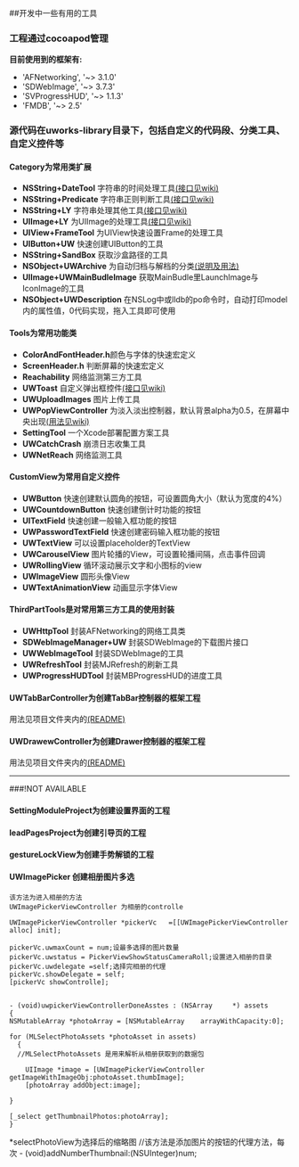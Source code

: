 ##开发中一些有用的工具

### 工程通过cocoapod管理
**目前使用到的框架有:**

* 'AFNetworking', '~> 3.1.0'
* 'SDWebImage', '~> 3.7.3'
* 'SVProgressHUD', '~> 1.1.3'
* 'FMDB', '~> 2.5'

### 源代码在uworks-library目录下，包括自定义的代码段、分类工具、自定义控件等


#### Category为常用类扩展
- **NSString+DateTool** 字符串的时间处理工具[(接口见wiki)](http://code.uworks.cc/uworks-iOS/uworks-library-iOS/wikis/home)
- **NSString+Predicate** 字符串正则判断工具[(接口见wiki)](http://code.uworks.cc/uworks-iOS/uworks-library-iOS/wikis/home)
- **NSString+LY** 字符串处理其他工具[(接口见wiki)](http://code.uworks.cc/uworks-iOS/uworks-library-iOS/wikis/home)
- **UIImage+LY** 为UIImage的处理工具[(接口见wiki)](http://code.uworks.cc/uworks-iOS/uworks-library-iOS/wikis/home)
- **UIView+FrameTool** 为UIView快速设置Frame的处理工具
- **UIButton+UW** 快速创建UIButton的工具
- **NSString+SandBox** 获取沙盒路径的工具
- **NSObject+UWArchive** 为自动归档与解档的分类[(说明及用法)](http://code.uworks.cc/uworks-iOS/uworks-library-iOS/blob/master/uworks-library/Category/NSObject+UWArchive.h)
- **UIImage+UWMainBudleImage** 获取MainBudle里LaunchImage与IconImage的工具
- **NSObject+UWDescription** 在NSLog中或lldb的po命令时，自动打印model内的属性值，0代码实现，拖入工具即可使用

#### Tools为常用功能类
- **ColorAndFontHeader.h**颜色与字体的快速宏定义
- **ScreenHeader.h** 判断屏幕的快速宏定义
- **Reachability** 网络监测第三方工具
- **UWToast** 自定义弹出框控件[(接口见wiki)](http://code.uworks.cc/uworks-iOS/uworks-library-iOS/wikis/home)
- **UWUploadImages** 图片上传工具
- **UWPopViewController** 为淡入淡出控制器，默认背景alpha为0.5，在屏幕中央出现[(用法见wiki)](http://code.uworks.cc/uworks-iOS/uworks-library-iOS/wikis/home)
- **SettingTool** 一个Xcode部署配置方案工具
- **UWCatchCrash** 崩溃日志收集工具
- **UWNetReach** 网络监测工具

    

#### CustomView为常用自定义控件
- **UWButton** 快速创建默认圆角的按钮，可设置圆角大小（默认为宽度的4%）  
- **UWCountdownButton** 快速创建倒计时功能的按钮  
- **UITextField** 快速创建一般输入框功能的按钮  
- **UWPasswordTextField** 快速创建密码输入框功能的按钮  
- **UWTextView** 可以设置placeholder的TextView	
- **UWCarouselView** 图片轮播的View，可设置轮播间隔，点击事件回调  
- **UWRollingView** 循环滚动展示文字和小图标的view  
- **UWImageView** 圆形头像View
- **UWTextAnimationView** 动画显示字体View


#### ThirdPartTools是对常用第三方工具的使用封装
- **UWHttpTool** 封装AFNetworking的网络工具类
- **SDWebImageManager+UW** 封装SDWebImage的下载图片接口
- **UWWebImageTool** 封装SDWebImage的工具
- **UWRefreshTool** 封装MJRefresh的刷新工具
- **UWProgressHUDTool** 封装MBProgressHUD的进度工具


#### UWTabBarController为创建TabBar控制器的框架工程
用法见项目文件夹内的[(README)](http://code.uworks.cc/uworks-iOS/uworks-library-iOS/blob/master/uworks-library/UWTabBarController/UWTabBar+UWNavigation框架搭建.md)

#### UWDrawewController为创建Drawer控制器的框架工程
用法见项目文件夹内的[(README)](http://code.uworks.cc/uworks-iOS/uworks-library-iOS/blob/master/uworks-library/UWDrawerController/UWDrawer+UWNavigation框架搭建.md)


----
###!NOT AVAILABLE
#### SettingModuleProject为创建设置界面的工程

#### leadPagesProject为创建引导页的工程

#### gestureLockView为创建手势解锁的工程

#### UWImagePicker 创建相册图片多选

	该方法为进入相册的方法
    UWImagePickerViewController 为相册的controlle  
     
   	UWImagePickerViewController *pickerVc 	=[[UWImagePickerViewController alloc] init];
   	
    pickerVc.uwmaxCount = num;设最多选择的图片数量
    pickerVc.uwstatus = PickerViewShowStatusCameraRoll;设置进入相册的目录
    pickerVc.uwdelegate =self;选择完相册的代理
    pickerVc.showDelegate = self;
    [pickerVc showControlle];
   
   
 	- (void)uwpickerViewControllerDoneAsstes : (NSArray 	*) assets
	{
    NSMutableArray *photoArray = [NSMutableArray 	arrayWithCapacity:0];
    
    for (MLSelectPhotoAssets *photoAsset in assets)
  	  {
  	  //MLSelectPhotoAssets 是用来解析从相册获取到的数据包
  	  
        UIImage *image = [UWImagePickerViewController 	getImageWithImageObj:photoAsset.thumbImage];
        [photoArray addObject:image];
        
    }
    
    [_select getThumbnailPhotos:photoArray];
	}
	
 *selectPhotoView为选择后的缩略图
 	//该方法是添加图片的按钮的代理方法，每次
 	- (void)addNumberThumbnail:(NSUInteger)num;

 

    




